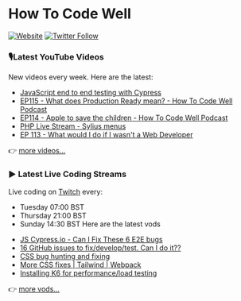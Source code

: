 # How To Code Well

[![Website](https://img.shields.io/twitch/status/howtocodewell?color=pink&label=LIVE%20CODING%20ON%20TWITCH&logoColor=%3D&style=for-the-badge)](https://howtocodewell.net/live)
[![Twitter Follow](https://img.shields.io/twitter/follow/howtocodewell?color=pink&logo=twitter&style=for-the-badge)](https://twitter.com/intent/follow?original_referer=https%3A%2F%2Fgithub.com%2Fhowtocodewell&screen_name=howtocodewell)


### 🎙️Latest YouTube Videos
New videos every week.  Here are the latest:
<!-- YOUTUBE-HTCW:START -->
- [JavaScript end to end testing with Cypress](https://www.youtube.com/watch?v=-Hcdzm562BU)
- [EP115 - What does Production Ready mean? - How To Code Well Podcast](https://www.youtube.com/watch?v=3oGcV5QND14)
- [EP114 - Apple to save the children - How To Code Well Podcast](https://www.youtube.com/watch?v=Nf-GtNbcS2g)
- [PHP Live Stream - Sylius menus](https://www.youtube.com/watch?v=4EtQyxoakb0)
- [EP 113 - What would I do if I wasn't a Web Developer](https://www.youtube.com/watch?v=w8szemdgLNU)
<!-- YOUTUBE-HTCW:END -->

👉 [more videos...](https://youtube.com/howtocodewell)

### ▶️ Latest Live Coding Streams
Live coding on [Twitch](https://howtocodewell.net/live) every:
- Tuesday 07:00 BST
- Thursday 21:00 BST
- Sunday 14:30 BST
Here are the latest vods

<!-- YOUTUBE-HTCW-LIVE:START -->
- [JS Cypress.io - Can I Fix These 6 E2E bugs](https://www.youtube.com/watch?v=go-KQIr3Zf8)
- [16 GitHub issues to fix/develop/test.  Can I do it??](https://www.youtube.com/watch?v=9RH4TNlQqlo)
- [CSS bug hunting and fixing](https://www.youtube.com/watch?v=tgkbfq5YNqA)
- [More CSS fixes | Tailwind | Webpack](https://www.youtube.com/watch?v=T-8HPMoZCfI)
- [Installing K6 for performance/load testing](https://www.youtube.com/watch?v=ycQcR6fdOqw)
<!-- YOUTUBE-HTCW-LIVE:END -->

👉 [more vods...](https://youtube.com/howtocodewelllive)